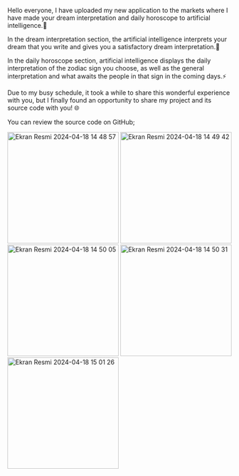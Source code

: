 Hello everyone,
I have uploaded my new application to the markets where I have made your dream interpretation and daily horoscope to artificial intelligence.📱

In the dream interpretation section, the artificial intelligence interprets your dream that you write and gives you a satisfactory dream interpretation.🌙

In the daily horoscope section, artificial intelligence displays the daily interpretation of the zodiac sign you choose, as well as the general interpretation and what awaits the people in that sign in the coming days.⚡️

Due to my busy schedule, it took a while to share this wonderful experience with you, but I finally found an opportunity to share my project and its source code with you! 🌐

You can review the source code on GitHub; 



<img width="250" alt="Ekran Resmi 2024-04-18 14 48 57" src="https://github.com/omerfi66/Bur--R-ya/assets/120007024/12d3c182-fc38-4e62-b103-0bc1fea54fd9">
<img width="250" alt="Ekran Resmi 2024-04-18 14 49 42" src="https://github.com/omerfi66/Bur--R-ya/assets/120007024/98e0dbd1-c62a-4609-b803-f57e44dfbdaf">
<img width="250" alt="Ekran Resmi 2024-04-18 14 50 05" src="https://github.com/omerfi66/Bur--R-ya/assets/120007024/5163eef1-714b-46e2-b9b6-8ba3fa17e317">
<img width="250" alt="Ekran Resmi 2024-04-18 14 50 31" src="https://github.com/omerfi66/Bur--R-ya/assets/120007024/4345aadf-51b3-4b89-b71d-76db2aff2a7d">
<img width="250" alt="Ekran Resmi 2024-04-18 15 01 26" src="https://github.com/omerfi66/Bur--R-ya/assets/120007024/e8e01809-6489-458f-9eb3-3c49bda9bd58">
